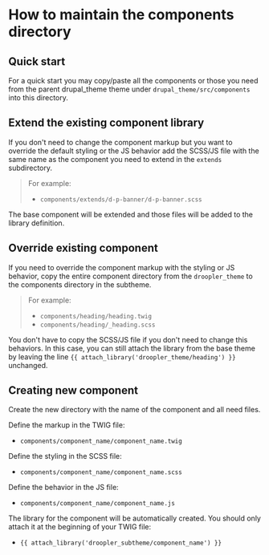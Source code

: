 # How to maintain the components directory

## Quick start
For a quick start you may copy/paste all the components or those you need from
the parent drupal_theme theme under `drupal_theme/src/components` into this
directory.

## Extend the existing component library
If you don't need to change the component markup but you want to override the
default styling or the JS behavior add the SCSS/JS file with the same name
as the component you need to extend in the `extends` subdirectory.

> For example:
> - `components/extends/d-p-banner/d-p-banner.scss`

The base component will be extended and those files will be added to the library
definition.

## Override existing component
If you need to override the component markup with the styling or JS behavior,
copy the entire component directory from the `droopler_theme` to the components
directory in the subtheme.

> For example:
> - `components/heading/heading.twig`
> - `components/heading/_heading.scss`

You don't have to copy the SCSS/JS file if you don't need to change this
behaviors. In this case, you can still attach the library from the base theme by
leaving the line `{{ attach_library('droopler_theme/heading') }}` unchanged.

## Creating new component
Create the new directory with the name of the component and all need files.

Define the markup in the TWIG file:
- `components/component_name/component_name.twig`

Define the styling in the SCSS file:
- `components/component_name/component_name.scss`

Define the behavior in the JS file:
- `components/component_name/component_name.js`

The library for the component will be automatically created. You should only
attach it at the beginning of your TWIG file:
- `{{ attach_library('droopler_subtheme/component_name') }}`
